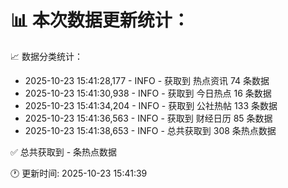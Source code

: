 📊 本次数据更新统计：
==========================

📈 数据分类统计：
- 2025-10-23 15:41:28,177 - INFO - 获取到 热点资讯 74 条数据
- 2025-10-23 15:41:30,938 - INFO - 获取到 今日热点 16 条数据
- 2025-10-23 15:41:34,204 - INFO - 获取到 公社热帖 133 条数据
- 2025-10-23 15:41:36,563 - INFO - 获取到 财经日历 85 条数据
- 2025-10-23 15:41:38,653 - INFO - 总共获取到 308 条热点数据

✅ 总共获取到 - 条热点数据

🕐 更新时间: 2025-10-23 15:41:39
